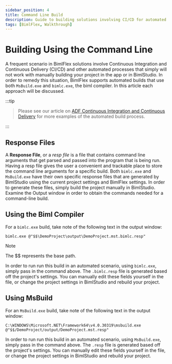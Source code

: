 ```yaml
---
sidebar_position: 4
title: Command Line Build
description: Guide to building solutions involving CI/CD for automated processes, using response files, Biml Compiler, and MsBuild
tags: [BimlFlex, Walkthrough]
---
```


# Building Using the Command Line

A frequent scenario in BimlFlex solutions involve Continuous Integration and Continuous Delivery (CI/CD) and other automated processes that simply will not work with manually building your project in the app or in BimlStudio. In order to remedy this situation, BimlFlex supports automated builds that use both `MsBuild.exe` and `bimlc.exe`, the biml compiler. In this article each approach will be discussed.
:::tip


> Please see our article on [ADF Continuous Integration and Continuous Delivery](bimlflex-adf-continuous-integration-and-continuous-delivery) for more examples of the automated build process.

:::


## Response Files

A **Response File**, or a *resp file* is a file that contains command line arguments that get parsed and passed into the program that is being run. Having a resp file gives the user a convenient and trackable place to store the command line arguments for a specific build. Both `bimlc.exe` and `MsBuild.exe` have their own specific response files that are generated by BimlStudio using the current project settings and BimlFlex settings. In order to generate these files, simply build the project manually in BimlStudio. Examine the Output window in order to obtain the commands needed for a command-line build.

## Using the Biml Compiler

For a `bimlc.exe` build, take note of the following text in the output window:

```console
bimlc.exe @"$$\DemoProject\output\DemoProject.mst.bimlc.resp"
```

>[!NOTE]
> The $$ represents the base path.

In order to run run this build in an automated scenario, using `bimlc.exe`, simply pass in the command above. The `.bimlc.resp` file is generated based off the project's settings. You can manually edit these fields yourself in the file, or change the project settings in BimlStudio and rebuild your project. 

## Using MsBuild

For an `MsBuild.exe` build, take note of the following text in the output window:

```console
C:\WINDOWS\Microsoft.NET\Framework64\v4.0.30319\msbuild.exe @"$$/DemoProject/output/DemoProject.mst.resp"
```

In order to run run this build in an automated scenario, using `MsBuild.exe`, simply pass in the command above. The `.resp` file is generated based off the project's settings. You can manually edit these fields yourself in the file, or change the project settings in BimlStudio and rebuild your project.
